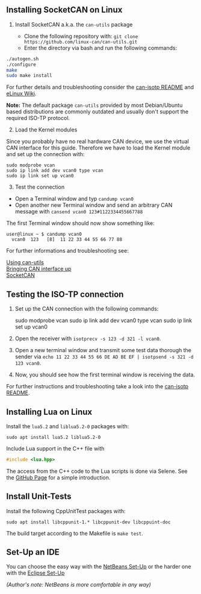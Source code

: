 ## Installing SocketCAN on Linux

1. Install SocketCAN a.k.a. the `can-utils` package

    * Clone the following repository with: `git clone https://github.com/linux-can/can-utils.git`
    * Enter the directory via bash and run the following commands:

```sh
./autogen.sh
./configure
make
sudo make install
```

For further details and troubleshooting consider the [can-isotp README](https://github.com/hartkopp/can-isotp) and [eLinux Wiki](http://elinux.org/Can-utils).

**Note:** The default package `can-utils` provided by most Debian/Ubuntu based distributions are commonly outdated and usually don't support the required ISO-TP protocol.

2. Load the Kernel modules

Since you probably have no real hardware CAN device, we use the virtual CAN interface for this guide. Therefore we have to load the Kernel module and set up the connection with:

    sudo modprobe vcan
    sudo ip link add dev vcan0 type vcan
    sudo ip link set up vcan0


3. Test the connection

* Open a Terminal window and typ `candump vcan0`
* Open another new Terminal window and send an arbitrary CAN message with
  `cansend vcan0 123#1122334455667788`

The first Terminal window should now show something like:

    user@linux ~ $ candump vcan0
      vcan0  123   [8]  11 22 33 44 55 66 77 88

For further informations and troubleshooting see:

[Using can-utils](https://discuss.cantact.io/t/using-can-utils/24)  
[Bringing CAN interface up](http://elinux.org/Bringing_CAN_interface_up)  
[SocketCAN](https://en.wikipedia.org/wiki/SocketCAN)  

## Testing the ISO-TP connection

1. Set up the CAN connection with the following commands:

    sudo modprobe vcan
    sudo ip link add dev vcan0 type vcan
    sudo ip link set up vcan0

2. Open the receiver with `isotprecv -s 123 -d 321 -l vcan0`.

3. Open a new terminal window and transmit some test data thorough the sender via `echo 11 22 33 44 55 66 DE AD BE EF | isotpsend -s 321 -d 123 vcan0`.

4. Now, you should see how the first terminal window is receiving the data.

For further instructions and troubleshooting take a look into the [can-isotp README](https://github.com/hartkopp/can-isotp).


## Installing Lua on Linux

Install the `lua5.2` and `liblua5.2-0` packages with:

    sudo apt install lua5.2 liblua5.2-0

Include Lua support in the C++ file with

```cpp
#include <lua.hpp>
```

The access from the C++ code to the Lua scripts is done via Selene. See the [GitHub Page](https://github.com/jeremyong/Selene) for a simple introduction.


## Install Unit-Tests

Install the following CppUnitTest packages with:

    sudo apt install libcppunit-1.* libcppunit-dev libcppuint-doc

The build target according to the Makefile is `make test`.


## Set-Up an IDE

You can choose the easy way with the [NetBeans Set-Up](resources/NetBeansSetUp.md) or the harder one with the [Eclipse Set-Up](resources/EclipseSetUp.md)

_(Author's note: NetBeans is more comfortable in any way)_



